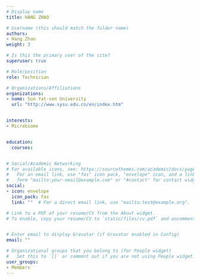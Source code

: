 ```yaml
---
# Display name
title: HANG ZHAO

# Username (this should match the folder name)
authors:
- Hang Zhao
weight: 3

# Is this the primary user of the site?
superuser: true

# Role/position
role: Technician

# Organizations/Affiliations
organizations:
- name: Sun Yat-sen University
  url: "http://www.sysu.edu.cn/en/index.htm"


interests:
- Microbiome


education:
  courses:


# Social/Academic Networking
# For available icons, see: https://sourcethemes.com/academic/docs/page-builder/#icons
#   For an email link, use "fas" icon pack, "envelope" icon, and a link in the
#   form "mailto:your-email@example.com" or "#contact" for contact widget.
social:
- icon: envelope
  icon_pack: fas
  link: ""  # For a direct email link, use "mailto:test@example.org".

# Link to a PDF of your resume/CV from the About widget.
# To enable, copy your resume/CV to `static/files/cv.pdf` and uncomment the lines below.


# Enter email to display Gravatar (if Gravatar enabled in Config)
email: ""

# Organizational groups that you belong to (for People widget)
#   Set this to `[]` or comment out if you are not using People widget.
user_groups:
- Members
---
```

<br>
